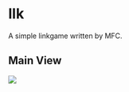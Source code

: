 # llk

A simple linkgame written by MFC.

## Main View

![](http://ww1.sinaimg.cn/large/6321ab24gw1f1zue8q8ofj20gh0ietg5.jpg)
